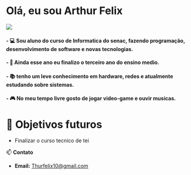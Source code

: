 #  Olá, eu sou Arthur Felix
<img src="https://readme-typing-svg.herokuapp.com/?lines=Eu%20tenho 17anos;Eu%20estudo%20tei%20no%20Senac;Bem-vindo%20ao%20meu%20GitHub!&font=Pacifico&center=true&width=650&height=120&color=1fe0bf&vCenter=true&size=45%22">



#### - 💻 Sou aluno do curso de Informatica do senac, fazendo programação, desenvolvimento de software e novas tecnologias.

#### - 📖 Ainda esse ano eu finalizo o terceiro ano do ensino medio.

#### - 📚 tenho um leve conhecimento em hardware, redes e atualmente estudando sobre sistemas.

#### - 🎮 No meu tempo livre gosto de jogar video-game e ouvir musicas. 

# 🎯 Objetivos futuros 
 - Finalizar o curso tecnico de tei 

📫 **Contato**  
- **Email:** Thurfelix10@gmail.com  
